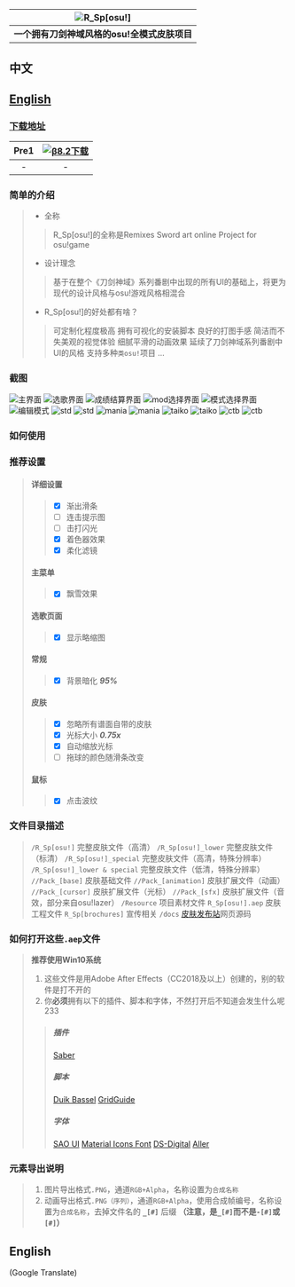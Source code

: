 |![R_Sp[osu!]](https://raw.githubusercontent.com/Sendevia/R_Sp-osu-/master/docs/images/ED9F4CB52EFE4649.png)|
|:---------------------------------------------------------------------------------------------------------:|
| **一个拥有刀剑神域风格的osu!全模式皮肤项目** |

## 中文    
## [English](#english-1)    

### [下载地址](https://github.com/Sendevia/R_Sp-osu-/releases)    
| Pre1 | [![β8.2下载](https://raw.githubusercontent.com/Sendevia/R_Sp-osu-/master/docs/images/5C4C5E6A1CC84FA4.png "点我下载")](https://github.com/Sendevia/R_Sp-osu-/releases/tag/pre1) |
|:----------------:|:----------------:|
| - | - |

### 简单的介绍    
>- 全称
>>R_Sp[osu!]的全称是Remixes Sword art online Project for osu!game
>- 设计理念    
>>基于在整个《刀剑神域》系列番剧中出现的所有UI的基础上，将更为现代的设计风格与osu!游戏风格相混合
>- R_Sp[osu!]的好处都有啥？
>>可定制化程度极高
>>拥有可视化的安装脚本
>>良好的打图手感
>>简洁而不失美观的视觉体验
>>细腻平滑的动画效果
>>延续了刀剑神域系列番剧中UI的风格
>>支持多种`类osu!`项目
>>...

### 截图    
![主界面](https://raw.githubusercontent.com/Sendevia/R_Sp-osu-/master/docs/screenshots/menu_1.png)
![选歌界面](https://raw.githubusercontent.com/Sendevia/R_Sp-osu-/master/docs/screenshots/menu_2.png)
![成绩结算界面](https://raw.githubusercontent.com/Sendevia/R_Sp-osu-/master/docs/screenshots/score.png)
![mod选择界面](https://raw.githubusercontent.com/Sendevia/R_Sp-osu-/master/docs/screenshots/mods.png)
![模式选择界面](https://raw.githubusercontent.com/Sendevia/R_Sp-osu-/master/docs/screenshots/mode.png)
![编辑模式](https://raw.githubusercontent.com/Sendevia/R_Sp-osu-/master/docs/screenshots/edit.png)
![std](https://raw.githubusercontent.com/Sendevia/R_Sp-osu-/master/docs/screenshots/std_1.png)
![std](https://raw.githubusercontent.com/Sendevia/R_Sp-osu-/master/docs/screenshots/std_2.png)
![mania](https://raw.githubusercontent.com/Sendevia/R_Sp-osu-/master/docs/screenshots/mania_1.png)
![mania](https://raw.githubusercontent.com/Sendevia/R_Sp-osu-/master/docs/screenshots/mania_2.png)
![taiko](https://raw.githubusercontent.com/Sendevia/R_Sp-osu-/master/docs/screenshots/taiko_1.png)
![taiko](https://raw.githubusercontent.com/Sendevia/R_Sp-osu-/master/docs/screenshots/taiko_2.png)
![ctb](https://raw.githubusercontent.com/Sendevia/R_Sp-osu-/master/docs/screenshots/ctb_1.png)
![ctb](https://raw.githubusercontent.com/Sendevia/R_Sp-osu-/master/docs/screenshots/ctb_2.png)

### 如何使用    

### 推荐设置    
>#### 详细设置
>>- [x] 渐出滑条
>>- [ ] 连击提示图
>>- [ ] 击打闪光
>>- [x] 着色器效果
>>- [x] 柔化滤镜
>#### 主菜单
>>- [x] 飘雪效果
>#### 选歌页面
>>- [x] 显示略缩图
>#### 常规
>>- [x] 背景暗化 ***95%***
>#### 皮肤
>>- [x] 忽略所有谱面自带的皮肤
>>- [x] 光标大小 ***0.75x***
>>- [x] 自动缩放光标
>>- [ ] 拖球的颜色随滑条改变
>#### 鼠标
>>- [x] 点击波纹

### 文件目录描述    
>`/R_Sp[osu!]` 完整皮肤文件（高清）
>`/R_Sp[osu!]_lower` 完整皮肤文件（标清）
>`/R_Sp[osu!]_special` 完整皮肤文件（高清，特殊分辨率）
>`/R_Sp[osu!]_lower & special` 完整皮肤文件（低清，特殊分辨率）
>`//Pack_[base]` 皮肤基础文件
>`//Pack_[animation]` 皮肤扩展文件（动画）
>`//Pack_[cursor]` 皮肤扩展文件（光标）
>`//Pack_[sfx]` 皮肤扩展文件（音效，部分来自osu!lazer）
>`/Resource` 项目素材文件
>`R_Sp[osu!].aep` 皮肤工程文件
>`R_Sp[brochures]` 宣传相关
>`/docs` [皮肤发布站](https://sendevia.github.io/R_Sp-osu-/)网页源码

### 如何打开这些`.aep`文件    
>**推荐使用Win10系统**
> 1. 这些文件是用Adobe After Effects（CC2018及以上）创建的，别的软件是打不开的
> 2. 你**必须**拥有以下的插件、脚本和字体，不然打开后不知道会发生什么呢233
>>##### 插件
>>[Saber](https://www.videocopilot.net/blog/2016/03/new-plug-in-saber-now-available-100-free/)
>>##### 脚本
>>[Duik Bassel](https://rainboxprod.coop/en/tools/duik/duik-download/)
>>[GridGuide](https://aescripts.com/gridguide-for-after-effects/)
>>##### 字体
>>[SAO UI](https://fontmeme.com/fonts/sao-ui-font/)
>>[Material Icons Font](https://github.com/google/material-design-icons/releases/download/3.0.1/material-design-icons-3.0.1.zip)
>>[DS-Digital](https://fontmeme.com/fonts/ds-digital-font/)
>>[Aller](https://fontmeme.com/fonts/aller-font/)

### 元素导出说明    
> 1. 图片导出格式`.PNG`，通道`RGB+Alpha`，名称设置为`合成名称`    
> 2. 动画导出格式`.PNG（序列）`，通道`RGB+Alpha`，使用合成帧编号，名称设置为`合成名称`，去掉文件名的 **`_[#]`** 后缀 **（注意，是`_[#]`而不是`-[#]`或`[#]`）**    

## English    
(Google Translate)
